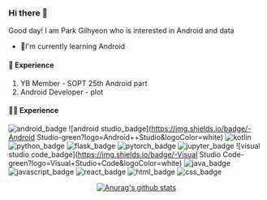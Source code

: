 ### Hi there 👋

Good day! I am Park Gilhyeon who is interested in Android and data

* 🌱I'm currently learning Android


#### 🌠 Experience
1. YB Member - SOPT 25th Android part
2. Android Developer - plot


#### 👨‍💻 Experience
![android_badge](https://img.shields.io/badge/-Android-green?logo=Android&logoColor=white)
![android studio_badge](https://img.shields.io/badge/-Android Studio-green?logo=Android++Studio&logoColor=white)
![kotlin](http://img.shields.io/badge/-Kotlin-blue?logo=kotlin&logoColor=white)
![python_badge](https://img.shields.io/badge/-Python-blue?logo=Python&logoColor=white)
![flask_badge](https://img.shields.io/badge/-Flask-black?logo=Flask&logoColor=white)
![pytorch_badge](https://img.shields.io/badge/-PyTorch-orange?logo=PyTorch&logoColor=white)
![jupyter_badge](https://img.shields.io/badge/-Jupyter-orange?logo=Jupyter&logoColor=white)
![visual studio code_badge](https://img.shields.io/badge/-Visual Studio Code-green?logo=Visual+Studio+Code&logoColor=white)
![java_badge](https://img.shields.io/badge/-Java-blue?logo=Java&logoColor=white)
![javascript_badge](https://img.shields.io/badge/-JavaScript-yellow?logo=JavaScript&logoColor=black)
![react_badge](https://img.shields.io/badge/-React-skyblue?logo=React&logoColor=black)
![html_badge](https://img.shields.io/badge/-HTML5-orange?logo=HTML5&logoColor=white)
![css_badge](https://img.shields.io/badge/-CSS3-skyblue?logo=CSS3&logoColor=white)





<div align=center>
  
  
[![Anurag's github stats](https://github-readme-stats.vercel.app/api?username=ureChanger&show_icons&count_private=true&theme=vue-dark)](https://github.com/anuraghazra/github-readme-stats)


</div>
